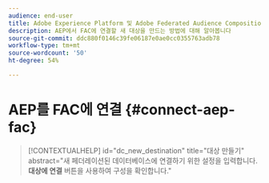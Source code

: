 ```yaml
---
audience: end-user
title: Adobe Experience Platform 및 Adobe Federated Audience Composition 추가 기능 연결
description: AEP에서 FAC에 연결할 새 대상을 만드는 방법에 대해 알아봅니다
source-git-commit: ddc880f0146c39fe06187e0ae0cc0355763adb78
workflow-type: tm+mt
source-wordcount: '50'
ht-degree: 54%

---
```


# AEP를 FAC에 연결 {#connect-aep-fac}


>[!CONTEXTUALHELP]
>id="dc_new_destination"
>title="대상 만들기"
>abstract="새 페더레이션된 데이터베이스에 연결하기 위한 설정을 입력합니다. **대상에 연결** 버튼을 사용하여 구성을 확인합니다."


